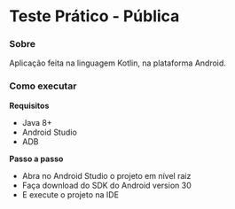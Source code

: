 # Teste Prático - Pública

### Sobre

Aplicação feita na linguagem Kotlin, na plataforma Android.

### Como executar

__Requisitos__
- Java 8+
- Android Studio
- ADB

__Passo a passo__
- Abra no Android Studio o projeto em nível raiz
- Faça download do SDK do Android version 30
- E execute o projeto na IDE